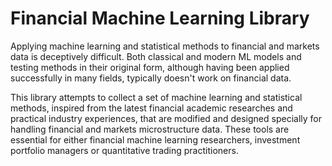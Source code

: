 # Financial Machine Learning Library

Applying machine learning and statistical methods to financial and markets data is deceptively difficult.
Both classical and modern ML models and testing methods in their original form, although having been applied
successfully in many fields, typically doesn't work on financial data.

This library attempts to collect a set of machine learning and statistical methods, inspired from the latest financial
academic researches and practical industry experiences, that are modified and designed specially for handling
financial and markets microstructure data. These tools are essential for either financial machine learning researchers,
investment portfolio managers or quantitative trading practitioners.
